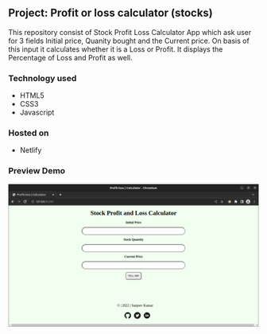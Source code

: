## Project: Profit or loss calculator (stocks)

This repository consist of Stock Profit Loss Calculator App which ask user for 3 fields Initial price,
Quanity bought and the Current price. On basis of this input it calculates whether it is a Loss or Profit.
It displays the Percentage of Loss and Profit as well.

### Technology used
- HTML5
- CSS3
- Javascript

### Hosted on 
- Netlify

### Preview Demo 
![profitloss](https://github.com/isanjeev23/mark14/blob/main/images/snapshot.png)



